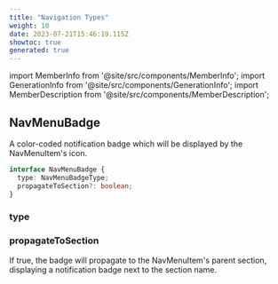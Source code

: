 ```yaml
---
title: "Navigation Types"
weight: 10
date: 2023-07-21T15:46:19.115Z
showtoc: true
generated: true
---
```

<!-- This file was generated from the Vendure source. Do not modify. Instead, re-run the "docs:build" script -->
import MemberInfo from '@site/src/components/MemberInfo';
import GenerationInfo from '@site/src/components/GenerationInfo';
import MemberDescription from '@site/src/components/MemberDescription';


## NavMenuBadge

<GenerationInfo sourceFile="packages/admin-ui/src/lib/core/src/providers/nav-builder/nav-builder-types.ts" sourceLine="18" packageName="@vendure/admin-ui" />

A color-coded notification badge which will be displayed by the
NavMenuItem's icon.

```ts title="Signature"
interface NavMenuBadge {
  type: NavMenuBadgeType;
  propagateToSection?: boolean;
}
```

<div className="members-wrapper">

### type

<MemberInfo kind="property" type="NavMenuBadgeType"   />


### propagateToSection

<MemberInfo kind="property" type="boolean"   />

If true, the badge will propagate to the NavMenuItem's
parent section, displaying a notification badge next
to the section name.


</div>
